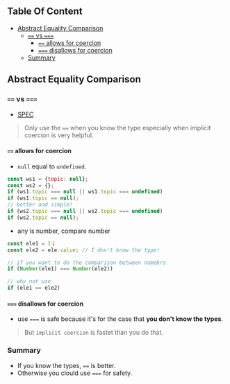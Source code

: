 <!-- START doctoc generated TOC please keep comment here to allow auto update -->
<!-- DON'T EDIT THIS SECTION, INSTEAD RE-RUN doctoc TO UPDATE -->
## Table Of Content

- [Abstract Equality Comparison](#abstract-equality-comparison)
  - [`==` vs `===`](#-vs-)
    - [`==` allows for coercion](#-allows-for-coercion)
    - [`===` disallows for coercion](#-disallows-for-coercion)
  - [Summary](#summary)

<!-- END doctoc generated TOC please keep comment here to allow auto update -->


## Abstract Equality Comparison
### `==` vs `===`
- [SPEC](https://www.ecma-international.org/ecma-262/9.0/#sec-abstract-equality-comparison)
> Only use the `==` when you know the type especially when implicit coercion is very helpful.
#### `==` allows for coercion
- `null` equal to `undefined`.
```javascript
const ws1 = {topic: null};
const ws2 = {};
if (ws1.topic === null || ws1.topic === undefined)
if (ws1.topic == null);
// better and simple!
if (ws2.topic === null || ws2.topic === undefined)
if (ws2.topic == null);
```
- any is number, compare number
```javascript
const ele1 = 1；
const ele2 = ele.value; // I don't know the type!

// if you want to do the comparison between numebrs
if (Number(ele1) === Number(ele2))

// why not use
if (ele1 == ele2)
```
####  `===` disallows for coercion
- use `===` is safe because it's for the case that **you don't know the types**.
> But `implicit coercion` is fastet than you do that.

### Summary
- If you know the types, `==` is better.
- Otherwise you clould use `===` for safety.